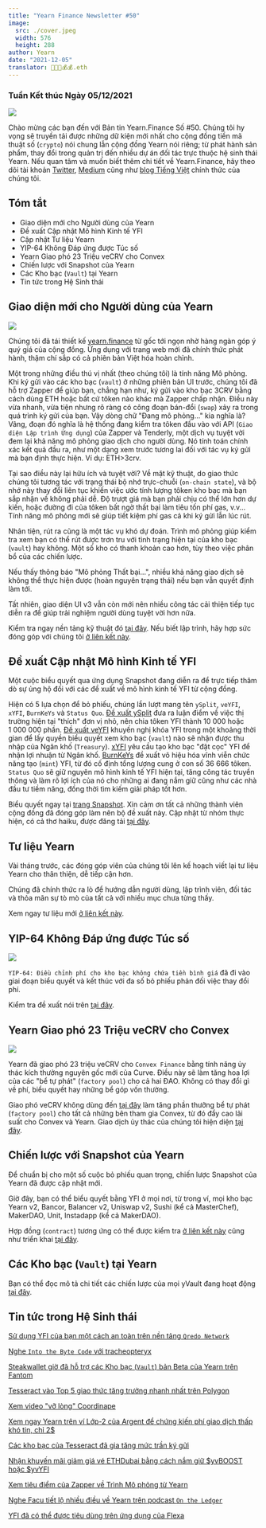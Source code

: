 ```yaml
---
title: "Yearn Finance Newsletter #50"
image:
  src: ./cover.jpeg
  width: 576
  height: 288
author: Yearn
date: "2021-12-05"
translator: 🤖💵💵💰💰.eth
---
```


### Tuần Kết thúc Ngày 05/12/2021

![](./cover.jpeg?w=576&h=288)

Chào mừng các bạn đến với Bản tin Yearn.Finance Số #50. Chúng tôi hy vọng sẽ truyền tải được những dữ kiện mới nhất cho cộng đồng tiền mã thuật số (`crypto`) nói chung lẫn cộng đồng Yearn nói riêng; từ phát hành sản phẩm, thay đổi trong quản trị đến nhiều dự án đối tác trực thuộc hệ sinh thái Yearn. Nếu quan tâm và muốn biết thêm chi tiết về Yearn.Finance, hãy theo dõi tài khoản [Twitter](https://twitter.com/iearnfinance), [Medium](https://medium.com/iearn) cũng như [blog Tiếng Việt](https://vietnamese.blog.yearn.finance/) chính thức của chúng tôi.

## Tóm tắt

- Giao diện mới cho Người dùng của Yearn
- Đề xuất Cập nhật Mô hình Kinh tế YFI
- Cập nhật Tư liệu Yearn
- YIP-64 Không Đáp ứng được Túc số
- Yearn Giao phó 23&nbsp;Triệu veCRV cho Convex
- Chiến lược với Snapshot của Yearn
- Các Kho bạc (`Vault`) tại Yearn
- Tin tức trong Hệ Sinh thái

## Giao diện mới cho Người dùng của Yearn

![](./image2.jpg?w=512&h=512)

Chúng tôi đã tái thiết kế [yearn.finance](https://yearn.finance/) từ gốc tới ngọn nhờ hàng ngàn góp ý quý giá của cộng đồng. Ứng dụng với trang web mới đã chính thức phát hành, thậm chí sắp có cả phiên bản Việt hóa hoàn chỉnh.

Một trong những điều thú vị nhất (theo chúng tôi) là tính năng Mô phỏng. Khi ký gửi vào các kho bạc (`vault`) ở những phiên bản UI trước, chúng tôi đã hỗ trợ Zapper để giúp bạn, chẳng hạn như, ký gửi vào kho bạc 3CRV bằng cách dùng ETH hoặc bất cứ tôken nào khác mà Zapper chấp nhận. Điều này vừa nhanh, vừa tiện nhưng rõ ràng có công đoạn bán-đổi (`swap`) xảy ra trong quá trình ký gửi của bạn. Vậy dòng chữ "Đang mô phỏng..." kia nghĩa là? Vâng, đoạn đó nghĩa là hệ thống đang kiểm tra tôken đầu vào với API (`Giao diện Lập trình Ứng dụng`) của Zapper và Tenderly, một dịch vụ tuyệt vời đem lại khả năng mô phỏng giao dịch cho người dùng. Nó tính toán chính xác kết quả đầu ra, như một dạng xem trước tương lai đối với tác vụ ký gửi mà bạn định thực hiện. Ví dụ: ETH>3crv.

Tại sao điều này lại hữu ích và tuyệt vời? Về mặt kỹ thuật, do giao thức chúng tôi tương tác với trạng thái bộ nhớ trực-chuỗi (`on-chain state`), và bộ nhớ này thay đổi liên tục khiến việc ước tính lượng tôken kho bạc mà bạn sắp nhận về không phải dễ. Độ trượt giá mà bạn phải chịu có thể lớn hơn dự kiến, hoặc đường đi của tôken bất ngờ thất bại làm tiêu tốn phí gas, v.v... Tính năng mô phỏng mới sẽ giúp tiết kiệm phí gas cả khi ký gửi lẫn lúc rút.

Nhân tiện, rút ra cũng là một tác vụ khó dự đoán. Trình mô phỏng giúp kiểm tra xem bạn có thể rút được trơn tru với tình trạng hiện tại của kho bạc (`vault`) hay không. Một số kho có thanh khoản cao hơn, tùy theo việc phân bổ của các chiến lược.

Nếu thấy thông báo "Mô phỏng Thất bại...", nhiều khả năng giao dịch sẽ không thể thực hiện được (hoàn nguyên trạng thái) nếu bạn vẫn quyết định làm tới.

Tất nhiên, giao diện UI v3 vẫn còn mới nên nhiều công tác cải thiện tiếp tục diễn ra để giúp trải nghiệm người dùng tuyệt vời hơn nữa.

Kiểm tra ngay nền tảng kỹ thuật đó [tại đây](https://medium.com/iearn/yearn-ui-v3-0-a194355bdb1f). Nếu biết lập trình, hãy hợp sức đóng góp với chúng tôi [ở liên kết này](https://github.com/yearn/yearn-finance-v3).

## Đề xuất Cập nhật Mô hình Kinh tế YFI

Một cuộc biểu quyết qua ứng dụng Snapshot đang diễn ra để trực tiếp thăm dò sự ủng hộ đối với các đề xuất về mô hình kinh tế YFI từ cộng đồng.

Hiện có 5 lựa chọn để bỏ phiếu, chúng lần lượt mang tên `ySplit`, `veYFI`, `xYFI`, `BurnKeYs` và `Status Quo`. [Đề xuất ySplit](https://docs.google.com/document/d/1dAWTkS_ZsXNy7mKKjOFUjILSlLsLz9KhGfLrwVu0GUg/edit) đưa ra luận điểm về việc thị trường hiện tại "thích" đơn vị nhỏ, nên chia tôken YFI thành 10&nbsp;000 hoặc 1&nbsp;000&nbsp;000 phần. [Đề xuất veYFI](https://docs.google.com/document/d/1hoi-IVccOB6iUJYzuApVbyjbQBx8-M0UuzZosb9wlWM/edit) khuyến nghị khóa YFI trong một khoảng thời gian để lấy quyền biểu quyết xem kho bạc (`vault`) nào sẽ nhận được thu nhập của Ngân khố (`Treasury`). [xYFI](https://docs.google.com/document/d/1ev16BXu3bDC8zMSBvHmxMWIeD82ptZck6SJAO5frV5g/edit) yêu cầu tạo kho bạc "đặt cọc" YFI để nhận lợi nhuận từ Ngân khố. [BurnKeYs](https://docs.google.com/document/d/1BqmRsfdfCIaCtNZULdhKqUJzpKdaHE1XOGQlVp2nuSc/edit) đề xuất vô hiệu hóa vĩnh viễn chức năng tạo (`mint`) YFI, từ đó cố định tổng lượng cung ở con số 36&nbsp;666 tôken. `Status Quo` sẽ giữ nguyên mô hình kinh tế YFI hiện tại, tăng công tác truyền thông và làm rõ lợi ích của nó cho những ai đang nắm giữ cũng như các nhà đầu tư tiềm năng, đồng thời tìm kiếm giải pháp tốt hơn.

Biểu quyết ngay tại [trang Snapshot](https://yearn.snapshot.page/#/proposal/0x783cb3d57dd59b2827f6a42967375f06504cc947ebaa3c0e495c7b29ffd47aea). Xin cảm ơn tất cả những thành viên cộng đồng đã đóng góp làm nên bộ đề xuất này. Cập nhật từ nhóm thực hiện, có cả thơ haiku, được đăng tải [tại đây](https://docs.google.com/document/d/1-YEfXqXgTm-qzhPRUKs5allfX1XqYUOYwr_49FApnLU/edit).

## Tư liệu Yearn

Vài tháng trước, các đóng góp viên của chúng tôi lên kế hoạch viết lại tư liệu Yearn cho thân thiện, dễ tiếp cận hơn.

Chúng đã chính thức ra lò để hướng dẫn người dùng, lập trình viên, đối tác và thỏa mãn sự tò mò của tất cả với nhiều mục chưa từng thấy.

Xem ngay tư liệu mới [ở liên kết này](https://docs.yearn.finance/).

## YIP-64 Không Đáp ứng được Túc số

![](./image3.jpg?w=1100&h=759)

`YIP-64: Điều chỉnh phí cho kho bạc không chứa tiền bình giá` đã đi vào giai đoạn biểu quyết và kết thúc với đa số bỏ phiếu phản đối việc thay đổi phí.

Kiểm tra đề xuất nói trên [tại đây](https://snapshot.org/#/ybaby.eth/proposal/0xfe7296601d199b89a8aa53f95d6243ef935d736bea2f13109979d8d5098017d2).

## Yearn Giao phó 23&nbsp;Triệu veCRV cho Convex

![](./image4.jpg?w=873&h=615)

Yearn đã giao phó 23&nbsp;triệu veCRV cho `Convex Finance` bằng tính năng ủy thác kích thưởng nguyên gốc mới của Curve. Điều này sẽ làm tăng hoa lợi của các "bể tự phát" (`factory pool`) cho cả hai ĐAO. Không có thay đổi gì về phí, biểu quyết hay những bể góp vốn thường.

Giao phó veCRV không dùng đến [tại đây](https://convex-boost-delegation.vercel.app/) làm tăng phần thưởng bể tự phát (`factory pool`) cho tất cả những bên tham gia Convex, từ đó đẩy cao lãi suất cho Convex và Yearn. Giao dịch ủy thác của chúng tôi hiện diện [tại đây](https://etherscan.io/tx/0x4734c879b23c678cb97ba90591e16a14f1f7a2e0a7d71bfa67d2e7bb5d718e5f).

## Chiến lược với Snapshot của Yearn

Để chuẩn bị cho một số cuộc bỏ phiếu quan trọng, chiến lược Snapshot của Yearn đã được cập nhật mới.

Giờ đây, bạn có thể biểu quyết bằng YFI ở mọi nơi, từ trong ví, mọi kho bạc Yearn v2, Bancor, Balancer v2, Uniswap v2, Sushi (kể cả MasterChef), MakerDAO, Unit, Instadapp (kể cả MakerDAO).

Hợp đồng (`contract`) tương ứng có thể được kiểm tra [ở liên kết này](https://github.com/yearn/snapshot-strategy) cũng như triển khai [tại đây](https://etherscan.io/address/0xA79e803FffE9DA37477ddaFD7C6F3dbDCa1C566C#code).

## Các Kho bạc (`Vault`) tại Yearn

Bạn có thể đọc mô tả chi tiết các chiến lược của mọi yVault đang hoạt động [tại đây](https://medium.com/yearn-state-of-the-vaults/the-vaults-at-yearn-9237905ffed3).

## Tin tức trong Hệ Sinh thái

[Sử dụng YFI của bạn một cách an toàn trên nền tảng `Qredo Network`](https://twitter.com/QredoNetwork/status/1461031928564436994)

[Nghe `Into the Byte Code` với tracheopteryx](https://twitter.com/benmercerdev/status/1464347991674863626?s=21)

[Steakwallet giờ đã hỗ trợ các Kho bạc (`Vault`) bản Beta của Yearn trên Fantom](https://twitter.com/steakwallet/status/1463623834389602311?s=21)

[Tesseract vào Top&nbsp;5 giao thức tăng trưởng nhanh nhất trên Polygon](https://twitter.com/marketducky/status/1461734313636945926?s=21)

[Xem video "vỡ lòng" Coordinape](https://twitter.com/coordinape/status/1460591450413015043?s=21)

[Xem ngay Yearn trên ví Lớp-2 của Argent để chứng kiến phí giao dịch thấp khó tin, chỉ 2$](https://twitter.com/argentHQ/status/1468934923264401419)

[Các kho bạc của Tesseract đã gia tăng mức trần ký gửi](https://twitter.com/tesseract_fi/status/1468217220966801413)

[Nhận khuyến mãi giảm giá vé ETHDubai bằng cách nắm giữ $yvBOOST hoặc $yvYFI](https://twitter.com/ETHDubaiConf/status/1467068791456923648)

[Xem tiêu điểm của Zapper về Trình Mô phỏng từ Yearn](https://twitter.com/zapper_fi/status/1466447565302517765)

[Nghe Facu tiết lộ nhiều điều về Yearn trên podcast `On the Ledger`](https://twitter.com/Ledger/status/1465678701635506185)

[YFI đã có thể được tiêu dùng trên ứng dụng của Flexa](https://twitter.com/FlexaHQ/status/1469092114038415364)
